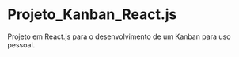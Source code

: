 # Projeto_Kanban_React.js
Projeto em React.js para o desenvolvimento de um Kanban para uso pessoal.
